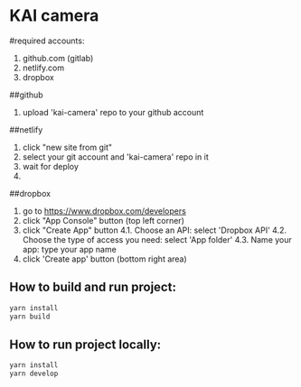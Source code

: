 # KAI camera


#required accounts:
1. github.com (gitlab)
2. netlify.com
3. dropbox

##github
1. upload 'kai-camera' repo to your github account


##netlify
1. click "new site from git"
2. select your git account and 'kai-camera' repo in it
3. wait for deploy
4.


##dropbox
1. go to https://www.dropbox.com/developers
2. click "App Console" button (top left corner)
3. click "Create App" button
4.1. Choose an API: select 'Dropbox API'
4.2. Choose the type of access you need: select 'App folder'
4.3. Name your app: type your app name
5. click 'Create app' button (bottom right area)



## How to build and run project:

```bash
yarn install
yarn build
```

## How to run project locally:

```bash
yarn install
yarn develop
```
